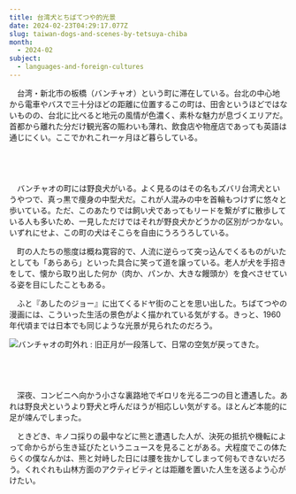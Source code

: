 ```yaml
---
title: 台湾犬とちばてつや的光景
date: 2024-02-23T04:29:17.077Z
slug: taiwan-dogs-and-scenes-by-tetsuya-chiba
month:
  - 2024-02
subject:
  - languages-and-foreign-cultures
---
```

　台湾・新北市の板橋（バンチャオ）という町に滞在している。台北の中心地から電車やバスで三十分ほどの距離に位置するこの町は、田舎というほどではないものの、台北に比べると地元の風情が色濃く、素朴な魅力が息づくエリアだ。首都から離れた分だけ観光客の賑わいも薄れ、飲食店や物産店であっても英語は通じにくい。ここでかれこれ一ヶ月ほど暮らしている。

###### 　﻿

　バンチャオの町には野良犬がいる。よく見るのはその名もズバリ台湾犬というやつで、真っ黒で痩身の中型犬だ。これが人混みの中を首輪もつけずに悠々と歩いている。ただ、このあたりでは飼い犬であってもリードを繋がずに散歩している人も多いため、一見しただけではそれが野良犬かどうかの区別がつかない。いずれにせよ、この町の犬はそこらを自由にうろうろしている。

　町の人たちの態度は概ね寛容的で、人流に逆らって突っ込んでくるものがいたとしても「あらあら」といった具合に笑って道を譲っている。老人が犬を手招きをして、懐から取り出した何か（肉か、パンか、大きな饅頭か）を食べさせている姿を目にしたこともある。

　ふと『あしたのジョー』に出てくるドヤ街のことを思い出した。ちばてつやの漫画には、こういった生活の景色がよく描かれている気がする。きっと、1960年代頃までは日本でも同じような光景が見られたのだろう。

![バンチャオの町外れ : 旧正月が一段落して、日常の空気が戻ってきた。](/images/diary/taiwan-dogs-and-scenes-by-tetsuya-chiba/2345.webp)

###### 　﻿﻿

　深夜、コンビニへ向かう小さな裏路地でギロリを光る二つの目と遭遇した。あれは野良犬というより野犬と呼んだほうが相応しい気がする。ほとんど本能的に足が竦んでしまった。

　ときどき、キノコ採りの最中などに熊と遭遇した人が、決死の抵抗や機転によって命からがら生き延びたというニュースを見ることがある。犬程度でこの体たらくの僕なんかは、熊と対峙した日には腰を抜かしてしまって何もできないだろう。くれぐれも山林方面のアクティビティとは距離を置いた人生を送るよう心がけたい。